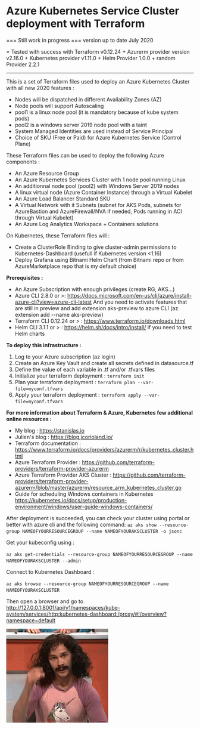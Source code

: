 # Azure Kubernetes Service Cluster deployment with Terraform


=== Still work in progress === version up to date July 2020

= Tested with success with Terraform v0.12.24 + Azurerm provider version v2.16.0 + Kubernetes provider v1.11.0 + Helm Provider 1.0.0 + random Provider 2.2.1

--------------------------------------------------------------------------------------------------------

This is a set of Terraform files used to deploy an Azure Kubernetes Cluster with all new 2020 features :

- Nodes will be dispatched in different Availability Zones (AZ)
- Node pools will support Autoscaling
- pool1 is a linux node pool (it is mandatory because of kube system pods)
- pool2 is a windows server 2019 node pool with a taint
- System Managed Identities are used instead of Service Principal
- Choice of SKU (Free or Paid) for Azure Kubernetes Service (Control Plane)

These Terraform files can be used to deploy the following Azure components :

- An Azure Resource Group
- An Azure Kubernetes Services Cluster with 1 node pool running Linux 
- An additionnal node pool (pool2) with Windows Server 2019 nodes
- A linux virtual node (Azure Container Instance) through a Virtual Kubelet
- An Azure Load Balancer Standard SKU
- A Virtual Network with it Subnets (subnet for AKS Pods, subnets for AzureBastion and AzureFirewall/NVA if needed, Pods running in ACI through Virtual Kubelet)
- An Azure Log Analytics Workspace + Containers solutions

On Kubernetes, these Terraform files will :

- Create a ClusterRole Binding to give cluster-admin permissions to Kubernetes-Dashboard (usefull if Kubernetes version <1.16)
- Deploy Grafana using Bitnami Helm Chart (from Bitnami repo or from AzureMarketplace repo that is my default choice)

__Prerequisites :__

- An Azure Subscription with enough privileges (create RG, AKS...)
- Azure CLI 2.8.0 or >: <https://docs.microsoft.com/en-us/cli/azure/install-azure-cli?view=azure-cli-latest>
   And you need to activate features that are still in preview and add extension aks-preview to azure CLI (az extension add --name aks-preview)
- Terraform CLI 0.12.24 or > : <https://www.terraform.io/downloads.html>
- Helm CLI 3.1.1 or > : <https://helm.sh/docs/intro/install/> if you need to test Helm charts

__To deploy this infrastructure :__

1. Log to your Azure subscription (az login)
2. Create an Azure Key Vault and create all secrets defined in datasource.tf
3. Define the value of each variable in .tf and/or .tfvars files
4. Initialize your terraform deployment : `terraform init`
5. Plan your terraform deployment : `terraform plan --var-file=myconf.tfvars`
6. Apply your terraform deployment : `terraform apply --var-file=myconf.tfvars`

__For more information about Terraform & Azure, Kubernetes few additional online resources :__

- My blog : <https://stanislas.io>
- Julien's blog : <https://blog.jcorioland.io/>
- Terraform documentation : <https://www.terraform.io/docs/providers/azurerm/r/kubernetes_cluster.html>
- Azure Terraform Provider : <https://github.com/terraform-providers/terraform-provider-azurerm>
- Azure Terraform Provider AKS Cluster : <https://github.com/terraform-providers/terraform-provider-azurerm/blob/master/azurerm/resource_arm_kubernetes_cluster.go>
- Guide for scheduling Windows containers in Kubernetes
 <https://kubernetes.io/docs/setup/production-environment/windows/user-guide-windows-containers/>

After deployment is succeeded, you can check your cluster using portal or better with azure cli and the following command: 
`az aks show --resource-group NAMEOFYOURRESOURCEGROUP --name NAMEOFYOURAKSCLUSTER -o jsonc`

Get your kubeconfig using :

`az aks get-credentials --resource-group NAMEOFYOURRESOURCEGROUP --name NAMEOFYOURAKSCLUSTER --admin`

Connect to Kubernetes Dashboard :

`az aks browse --resource-group NAMEOFYOURRESOURCEGROUP --name NAMEOFYOURAKSCLUSTER`

Then open a browser and go to <http://127.0.0.1:8001/api/v1/namespaces/kube-system/services/http:kubernetes-dashboard:/proxy/#!/overview?namespace=default>

![Magic](https://github.com/squasta/AzureKubernetesService-Terraform/raw/master/Magic.gif)
